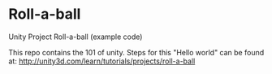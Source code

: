 # Roll-a-ball
Unity Project Roll-a-ball (example code)

This repo contains the 101 of unity. Steps for this "Hello world" can be found at: http://unity3d.com/learn/tutorials/projects/roll-a-ball
